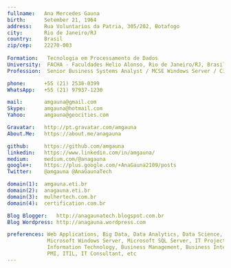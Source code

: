 ```yaml
---
fullname:   Ana Mercedes Gauna
birth:      Setember 21, 1964
address:    Rua Voluntarios da Patria, 305/202, Botafogo
city:       Rio de Janeiro/RJ
country:    Brasil
zip/cep:    22270-003
 
Formation:   Tecnologia em Processamento de Dados 
University:  FACHA - Faculdades Helio Alonso, Rio de Janeiro/RJ, Brasil, concluido em 2003
Profession:  Senior Business Systems Analyst / MCSE Windows Server / Cisco CCNA2

phone:      +55 (21) 2538-0399 
WhatsApp:   +55 (21) 97937-1230

mail:       amgauna@gmail.com
Skype:      amgauna@hotmail.com
Yahoo:      amgauna@geocities.com

Gravatar:   http://pt.gravatar.com/amgauna
About.Me:   https://about.me/anagauna

github:     https://github.com/amgauna
linkedin:   https://www.linkedin.com/in/amgauna/
medium:     medium.com/@anagauna
google+:    https://plus.google.com/+AnaGauna2109/posts
Twitter:    @amgauna @AnaGaunaTech

domain(1):  amgauna.eti.br
domain(2):  anagauna.eti.br
domain(3):  mulhertech.com.br
domain(4):  certification.com.br

Blog Blogger:   http://anagaunatech.blogspot.com.br
Blog Wordpress: http://anagauna.wordpress.com

preferences: Web Applications, Big Data, Data Analytics, Data Science, 
             Microsoft Windows Server, Microsoft SQL Server, IT Projects,
             Information Technology, Business Management, Business Intelligence, 
             PMI, ITIL, IT Consultant, etc
---
```

